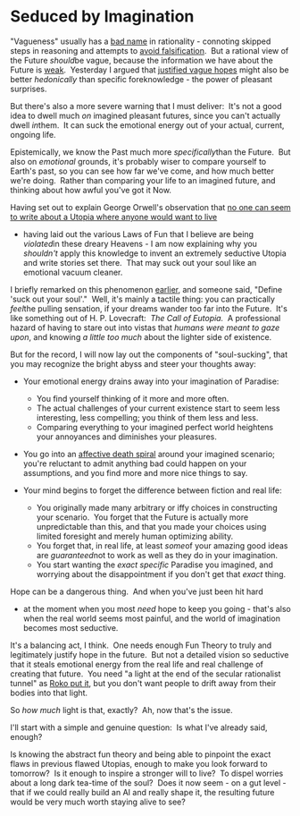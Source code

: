 
# Seduced by Imagination

"Vagueness" usually has a
[bad name](/lw/ic/the_virtue_of_narrowness/) in rationality -
connoting skipped steps in reasoning and attempts to
[avoid falsification](/lw/i4/belief_in_belief/).  But a rational
view of the Future *should*be vague, because the information we
have about the Future is [weak](/lw/vz/the_weak_inside_view/). 
Yesterday I argued that
[justified vague hopes](/lw/xo/justified_expectation_of_pleasant_surprises/)
might also be better *hedonically* than specific foreknowledge -
the power of pleasant surprises.

But there's also a more severe warning that I must deliver:  It's
not a good idea to dwell much *on* imagined pleasant futures, since
you can't actually dwell *in*them.  It can suck the emotional
energy out of your actual, current, ongoing life.

Epistemically, we know the Past much more *specifically*than the
Future.  But also on *emotional* grounds, it's probably wiser to
compare yourself to Earth's past, so you can see how far we've
come, and how much better we're doing.  Rather than comparing your
life to an imagined future, and thinking about how awful you've got
it Now.

Having set out to explain George Orwell's observation that
[no one can seem to write about a Utopia where anyone would want to live](http://www.orwell.ru/library/articles/socialists/english/e_fun)
- having laid out the various Laws of Fun that I believe are being
*violated*in these dreary Heavens - I am now explaining why you
*shouldn't* apply this knowledge to invent an extremely seductive
Utopia and write stories set there.  That may suck out your soul
like an emotional vacuum cleaner.



I briefly remarked on this phenomenon
[earlier](/lw/xl/eutopia_is_scary/), and someone said, "Define
'suck out your soul'."  Well, it's mainly a tactile thing: you can
practically *feel*the pulling sensation, if your dreams wander too
far into the Future.  It's like something out of H. P. Lovecraft: 
*The Call of Eutopia.*  A professional hazard of having to stare
out into vistas that *humans were meant to gaze upon*, and knowing
*a little too much* about the lighter side of existence.

But for the record, I will now lay out the components of
"soul-sucking", that you may recognize the bright abyss and steer
your thoughts away:

-   Your emotional energy drains away into your imagination of
    Paradise:
    -   You find yourself thinking of it more and more often.
    -   The actual challenges of your current existence start to seem
        less interesting, less compelling; you think of them less and less.
    -   Comparing everything to your imagined perfect world heightens
        your annoyances and diminishes your pleasures.

-   You go into an
    [affective death spiral](/lw/lm/affective_death_spirals/) around
    your imagined scenario; you're reluctant to admit anything bad
    could happen on your assumptions, and you find more and more nice
    things to say.
-   Your mind begins to forget the difference between fiction and
    real life:
    -   You originally made many arbitrary or iffy choices in
        constructing your scenario.  You forget that the Future is actually
        more unpredictable than this, and that you made your choices using
        limited foresight and merely human optimizing ability.
    -   You forget that, in real life, at least *some*of your amazing
        good ideas are *guaranteed*not to work as well as they do in your
        imagination.
    -   You start wanting the *exact specific* Paradise you imagined,
        and worrying about the disappointment if you don't get that *exact*
        thing.


Hope can be a dangerous thing.  And when you've just been hit hard
- at the moment when you most *need* hope to keep you going -
that's also when the real world seems most painful, and the world
of imagination becomes most seductive.

It's a balancing act, I think.  One needs enough Fun Theory to
truly and legitimately justify hope in the future.  But not a
detailed vision so seductive that it steals emotional energy from
the real life and real challenge of creating that future.  You need
"a light at the end of the secular rationalist tunnel" as
[Roko put it](http://www.overcomingbias.com/2009/01/better-and-better.html#comment-144803018),
but you don't want people to drift away from their bodies into that
light.

So *how much* light is that, exactly?  Ah, now that's the issue.

I'll start with a simple and genuine question:  Is what I've
already said, enough?

Is knowing the abstract fun theory and being able to pinpoint the
exact flaws in previous flawed Utopias, enough to make you look
forward to tomorrow?  Is it enough to inspire a stronger will to
live?  To dispel worries about a long dark tea-time of the soul? 
Does it now seem - on a gut level - that if we could really build
an AI and really shape it, the resulting future would be very much
worth staying alive to see?
